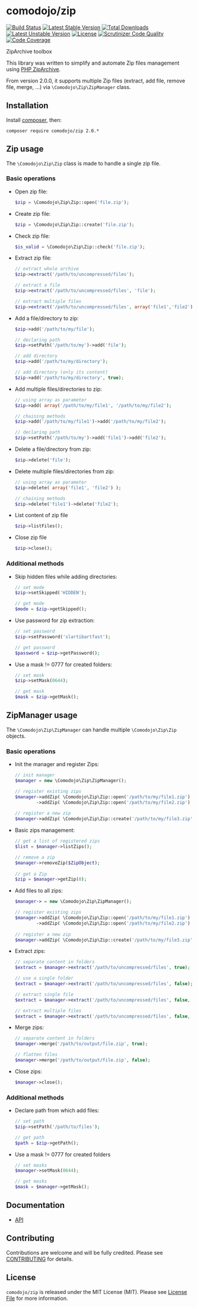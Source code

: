 # comodojo/zip

[![Build Status](https://api.travis-ci.org/comodojo/zip.png)](http://travis-ci.org/comodojo/zip) [![Latest Stable Version](https://poser.pugx.org/comodojo/zip/v/stable)](https://packagist.org/packages/comodojo/zip) [![Total Downloads](https://poser.pugx.org/comodojo/zip/downloads)](https://packagist.org/packages/comodojo/zip) [![Latest Unstable Version](https://poser.pugx.org/comodojo/zip/v/unstable)](https://packagist.org/packages/comodojo/zip) [![License](https://poser.pugx.org/comodojo/zip/license)](https://packagist.org/packages/comodojo/zip) [![Scrutinizer Code Quality](https://scrutinizer-ci.com/g/comodojo/zip/badges/quality-score.png?b=master)](https://scrutinizer-ci.com/g/comodojo/zip/?branch=master) [![Code Coverage](https://scrutinizer-ci.com/g/comodojo/zip/badges/coverage.png?b=master)](https://scrutinizer-ci.com/g/comodojo/zip/?branch=master)

ZipArchive toolbox

This library was written to simplify and automate Zip files management using [PHP ZipArchive](http://php.net/manual/en/class.ziparchive.php).

From version 2.0.0, it supports multiple Zip files (extract, add file, remove file, merge, ...) via `\Comodojo\Zip\ZipManager` class.

## Installation

Install [composer](https://getcomposer.org/), then:

`` composer require comodojo/zip 2.0.* ``

## Zip usage

The `\Comodojo\Zip\Zip` class is made to handle a single zip file.

### Basic operations

- Open zip file:

    ```php    
    $zip = \Comodojo\Zip\Zip::open('file.zip');

    ```
    
- Create zip file:

    ```php    
    $zip = \Comodojo\Zip\Zip::create('file.zip');

    ```
    
- Check zip file:

    ```php    
    $is_valid = \Comodojo\Zip\Zip::check('file.zip');

    ```

- Extract zip file:

    ```php    
    // extract whole archive
    $zip->extract('/path/to/uncompressed/files');
    
    // extract a file
    $zip->extract('/path/to/uncompressed/files', 'file');
    
    // extract multiple files
    $zip->extract('/path/to/uncompressed/files', array('file1','file2'));

    ```

- Add a file/directory to zip:

    ```php    
    $zip->add('/path/to/my/file');
    
    // declaring path
    $zip->setPath('/path/to/my')->add('file');
    
    // add directory
    $zip->add('/path/to/my/directory');
    
    // add directory (only its content)
    $zip->add('/path/to/my/directory', true);
    
    ```

- Add multiple files/directories to zip:

    ```php    
    // using array as parameter
    $zip->add( array('/path/to/my/file1', '/path/to/my/file2');
    
    // chaining methods
    $zip->add('/path/to/my/file1')->add('/path/to/my/file2');
    
    // declaring path
    $zip->setPath('/path/to/my')->add('file1')->add('file2');

    ```
    
- Delete a file/directory from zip:

    ```php    
    $zip->delete('file');

    ```
    
- Delete multiple files/directories from zip:

    ```php    
    // using array as parameter
    $zip->delete( array('file1', 'file2') );
    
    // chaining methods
    $zip->delete('file1')->delete('file2');

    ```
    
- List content of zip file

    ```php    
    $zip->listFiles();

    ```
    
- Close zip file

    ```php    
    $zip->close();

    ```

### Additional methods

- Skip hidden files while adding directories:

    ```php    
    // set mode
    $zip->setSkipped('HIDDEN');
    
    // get mode
    $mode = $zip->getSkipped(); 
    
    ```
    
- Use password for zip extraction:

    ```php    
    // set password
    $zip->setPassword('slartibartfast');
    
    // get password
    $password = $zip->getPassword();
    
    ```
    
- Use a mask != 0777 for created folders:

    ```php    
    // set mask
    $zip->setMask(0644);
    
    // get mask
    $mask = $zip->getMask();
    
    ```

## ZipManager usage

The `\Comodojo\Zip\ZipManager` can handle multiple `\Comodojo\Zip\Zip` objects.

### Basic operations

- Init the manager and register Zips:

    ```php    
    // init manager
    $manager = new \Comodojo\Zip\ZipManager();
    
    // register existing zips
    $manager->addZip( \Comodojo\Zip\Zip::open('/path/to/my/file1.zip') )
            ->addZip( \Comodojo\Zip\Zip::open('/path/to/my/file2.zip') );
            
    // register a new zip
    $manager->addZip( \Comodojo\Zip\Zip::create('/path/to/my/file3.zip') );
    
    ```
    
- Basic zips management:

    ```php    
    // get a list of registered zips
    $list = $manager->listZips();
    
    // remove a zip
    $manager->removeZip($ZipObject);
            
    // get a Zip
    $zip = $manager->getZip(0);
    
    ```

- Add files to all zips:

    ```php    
    $manager-> = new \Comodojo\Zip\ZipManager();
    
    // register existing zips
    $manager->addZip( \Comodojo\Zip\Zip::open('/path/to/my/file1.zip') )
            ->addZip( \Comodojo\Zip\Zip::open('/path/to/my/file2.zip') );
            
    // register a new zip
    $manager->addZip( \Comodojo\Zip\Zip::create('/path/to/my/file3.zip') );
    
    ```

- Extract zips:

    ```php    
    // separate content in folders
    $extract = $manager->extract('/path/to/uncompressed/files', true);
    
    // use a single folder
    $extract = $manager->extract('/path/to/uncompressed/files', false);
    
    // extract single file
    $extract = $manager->extract('/path/to/uncompressed/files', false, 'file');
    
    // extract multiple files
    $extract = $manager->extract('/path/to/uncompressed/files', false, array('file1','file2'));
    
    ```

- Merge zips:

    ```php    
    // separate content in folders
    $manager->merge('/path/to/output/file.zip', true);
    
    // flatten files
    $manager->merge('/path/to/output/file.zip', false);
    
    ```

- Close zips:

    ```php    
    $manager->close();
    
    ```
    
### Additional methods

- Declare path from which add files:

    ```php    
    // set path
    $zip->setPath('/path/to/files');
    
    // get path
    $path = $zip->getPath(); 
    
    ```

- Use a mask != 0777 for created folders

    ```php    
    // set masks
    $manager->setMask(0644);
    
    // get masks
    $mask = $manager->getMask();
    
    ```

## Documentation

- [API](https://api.comodojo.org/libs/Comodojo/Zip.html)

## Contributing

Contributions are welcome and will be fully credited. Please see [CONTRIBUTING](CONTRIBUTING.md) for details.

## License

`` comodojo/zip `` is released under the MIT License (MIT). Please see [License File](LICENSE) for more information.